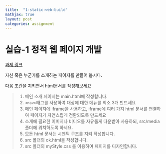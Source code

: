 ```yaml
---
title:  "1-static-web-build"
mathjax: true
layout: post
categories: assignment
---
```


# 실습-1 정적 웹 페이지 개발

[과제 링크](https://classroom.github.com/a/XHA25laR "과제 링크")

자신 혹은 누군가를 소개하는 페이지를 만들어 봅시다.


다음 조건을 지키면서 html문서를 작성해보세요 
> 1. 메인 소개 페이지는 main.html에 작성합니다.
> 2. `<nav>`태그를 사용하여 대상에 대한 메뉴를 최소 3개 만드세요 
> 3. 메인 페이지에 iframe을 사용하고, iframe에 여러 가지 html 문서를 연결하여 페이지가 자연스럽게 전환되도록 만드세요 
> 4. 소개에 필요한 이미지나 비디오를 자유롭게 다운받아 사용하되, src/media 폴더에 위치하도록 하세요.
> 5. 모든 html 문서는 시멘틱 구조를 지켜 작성합니다.
> 6. src 폴더의 ok.html을 작성합니다.
> 7. src 폴더의 myStyle.css 를 이용하여 페이지를 디자인합니다.
